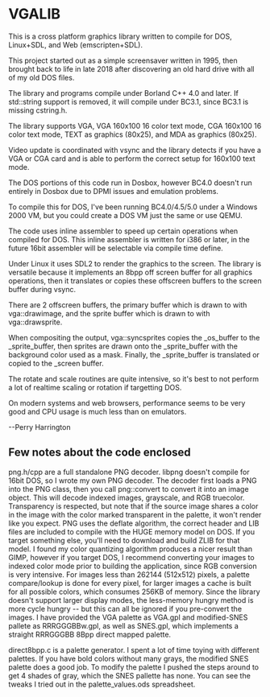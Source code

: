 # VGALIB

This is a cross platform graphics library written to compile for DOS, Linux+SDL, and Web (emscripten+SDL).

This project started out as a simple screensaver written in 1995, then brought back to life in late 2018 after discovering an old hard drive with all of my old DOS files.

The library and programs compile under Borland C++ 4.0 and later.  If std::string support is removed, it will compile under BC3.1, since BC3.1 is missing cstring.h.

The library supports VGA, VGA 160x100 16 color text mode, CGA 160x100 16 color text mode, TEXT as graphics (80x25), and MDA as graphics (80x25).

Video update is coordinated with vsync and the library detects if you have a VGA or CGA card and is able to perform the correct setup for 160x100 text mode.

The DOS portions of this code run in Dosbox, however BC4.0 doesn't run entirely in Dosbox due to DPMI issues and emulation problems.

To compile this for DOS, I've been running BC4.0/4.5/5.0 under a Windows 2000 VM, but you could create a DOS VM just the same or use QEMU.

The code uses inline assembler to speed up certain operations when compiled for DOS.  This inline assembler is written for i386 or later, in the future 16bit assembler will be selectable via compile time define.

Under Linux it uses SDL2 to render the graphics to the screen.  The library is versatile because it implements an 8bpp off screen buffer for all graphics operations, then it translates or copies these offscreen buffers to the screen buffer during vsync.

There are 2 offscreen buffers, the primary buffer which is drawn to with vga::drawimage, and the sprite buffer which is drawn to with vga::drawsprite.

When compositing the output, vga::syncsprites copies the \_os\_buffer to the \_sprite\_buffer, then sprites are drawn onto the \_sprite\_buffer with the background color used as a mask.  Finally, the \_sprite\_buffer is translated or copied to the \_screen buffer.

The rotate and scale routines are quite intensive, so it's best to not perform a lot of realtime scaling or rotation if targetting DOS.

On modern systems and web browsers, performance seems to be very good and CPU usage is much less than on emulators.

--Perry Harrington

## Few notes about the code enclosed

png.h/cpp are a full standalone PNG decoder.  libpng doesn't compile for 16bit DOS, so I wrote my own PNG decoder.  The decoder first loads a PNG into the PNG class, then you call png::convert to convert it into an image object.  This will decode indexed images, grayscale, and RGB truecolor.  Transparency is respected, but note that if the source image shares a color in the image with the color marked transparent in the palette, it won't render like you expect.  PNG uses the deflate algorithm, the correct header and LIB files are included to compile with the HUGE memory model on DOS.  If you target something else, you'll need to download and build ZLIB for that model.  I found my color quantizing algorithm produces a nicer result than GIMP, however if you target DOS, I recommend converting your images to indexed color mode prior to building the application, since RGB conversion is very intensive.  For images less than 262144 (512x512) pixels, a palette compare/lookup is done for every pixel, for larger images a cache is built for all possible colors, which consumes 256KB of memory.  Since the library doesn't support larger display modes, the less-memory hungry method is more cycle hungry -- but this can all be ignored if you pre-convert the images.  I have provided the VGA palette as VGA.gpl and modified-SNES pallete as RRRGGGBBw.gpl, as well as SNES.gpl, which implements a straight RRRGGGBB 8Bpp direct mapped palette.

direct8bpp.c is a palette generator.  I spent a lot of time toying with different palettes.  If you have bold colors without many grays, the modified SNES palette does a good job.  To modify the palette I pushed the steps around to get 4 shades of gray, which the SNES pallette has none.  You can see the tweaks I tried out in the palette\_values.ods spreadsheet.
